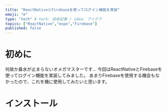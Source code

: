 ```yaml
---
title: "ReactNativeとFirebaseを使ってログイン機能を実装"
emoji: "❄️"
type: "tech" # tech: 技術記事 / idea: アイデア
topics: ["ReactNative","expo","Firebase"]
published: false
---
```


# 初めに
何故か鼻水が止まらないオメガマスターです…
今回はReactNativeとFirebaseを使ってログイン機能を実装してみました。
あまりFirebaseを使用する機会もなかったので、これを機に使用してみたいと思います。

# インストール